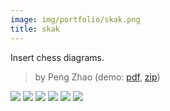 ```yaml
---
image: img/portfolio/skak.png
title: skak
---
```


Insert chess diagrams.

> by Peng Zhao (demo: [pdf](https://github.com/pzhaonet/bookdownplus/raw/master/upload/skak/showcase/skak.pdf), [zip](https://github.com/pzhaonet/bookdownplus/raw/master/upload/skak/demo.zip))

<!--more-->

[![](https://github.com/pzhaonet/bookdownplus/raw/master/upload/skak/showcase/cover.png)](https://github.com/pzhaonet/bookdownplus/raw/master/upload/skak/showcase/cover.png)
[![](https://github.com/pzhaonet/bookdownplus/raw/master/upload/skak/showcase/skak10.png)](https://github.com/pzhaonet/bookdownplus/raw/master/upload/skak/showcase/skak10.png)
[![](https://github.com/pzhaonet/bookdownplus/raw/master/upload/skak/showcase/skak12.png)](https://github.com/pzhaonet/bookdownplus/raw/master/upload/skak/showcase/skak12.png)
[![](https://github.com/pzhaonet/bookdownplus/raw/master/upload/skak/showcase/skak15.png)](https://github.com/pzhaonet/bookdownplus/raw/master/upload/skak/showcase/skak15.png)
[![](https://github.com/pzhaonet/bookdownplus/raw/master/upload/skak/showcase/skak3.png)](https://github.com/pzhaonet/bookdownplus/raw/master/upload/skak/showcase/skak3.png)
[![](https://github.com/pzhaonet/bookdownplus/raw/master/upload/skak/showcase/skak9.png)](https://github.com/pzhaonet/bookdownplus/raw/master/upload/skak/showcase/skak9.png)

